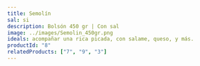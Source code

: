 ```yaml
---
title: Semolín
sal: si
description: Bolsón 450 gr | Con sal
image: ../images/Semolin_450gr.png
ideals: acompañar una rica picada, con salame, queso, y más.
productId: "8"
relatedProducts: ["7", "9", "3"]
---
```

